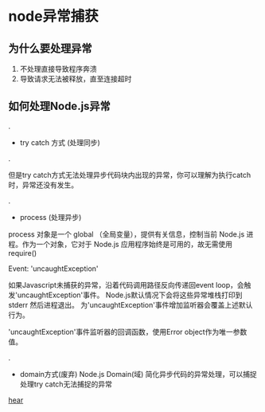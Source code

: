 # node异常捕获


## 为什么要处理异常


1. 不处理直接导致程序奔溃
2. 导致请求无法被释放，直至连接超时

## 如何处理Node.js异常


.


- try catch 方式 (处理同步)

.

但是try catch方式无法处理异步代码块内出现的异常，你可以理解为执行catch时，异常还没有发生。

.


- process (处理异步)

process 对象是一个 global （全局变量），提供有关信息，控制当前 Node.js 进程。作为一个对象，它对于 Node.js 应用程序始终是可用的，故无需使用 require()

Event: 'uncaughtException'

如果Javascript未捕获的异常，沿着代码调用路径反向传递回event loop，会触发'uncaughtException'事件。 Node.js默认情况下会将这些异常堆栈打印到stderr 然后进程退出。 为'uncaughtException'事件增加监听器会覆盖上述默认行为。

'uncaughtException'事件监听器的回调函数，使用Error object作为唯一参数值。


.


- domain方式(废弃)
Node.js Domain(域) 简化异步代码的异常处理，可以捕捉处理try catch无法捕捉的异常

[hear](r01.md)
